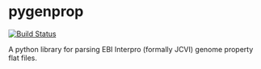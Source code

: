 # pygenprop
[![Build Status](https://travis-ci.org/G2CView/pygenprop.svg?branch=master)](https://travis-ci.org/G2CView/pygenprop)

A python library for parsing EBI Interpro (formally JCVI) genome property flat files.
